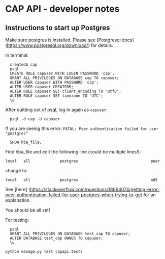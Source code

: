 # CAP API - developer notes
## Instructions to start up Postgres

Make sure postgres is installed.
Please see [Postgresql docs] (https://www.postgresql.org/download/) for details.

In terminal:
```
  createdb cap
  psql
  CREATE ROLE capuser WITH LOGIN PASSWORD 'cap';
  GRANT ALL PRIVILEGES ON DATABASE cap TO capuser;
  ALTER USER capuser WITH PASSWORD 'cap';
  ALTER USER capuser CREATEDB;
  ALTER ROLE capuser SET client_encoding TO 'utf8';
  ALTER ROLE capuser SET timezone TO 'UTC';
  \q
```

After quitting out of psql, log in again as `capuser`:

```
  psql -d cap -U capuser
```

If you are seeing this error:
`FATAL: Peer authentication failed for user "postgres"`

```
  SHOW hba_file;
```
Find hba_file and edit the following line (could be multiple lines!):
```
local   all             postgres                                peer
```
change to:
```
local   all             postgres                                md5
```
See [here] (https://stackoverflow.com/questions/18664074/getting-error-peer-authentication-failed-for-user-postgres-when-trying-to-ge) for an explanation.

You should be all set!


For testing:
```
  psql
  GRANT ALL PRIVILEGES ON DATABASE test_cap TO capuser;
  ALTER DATABASE test_cap OWNER TO capuser;
  \q
```

```
python manage.py test capapi.tests
```
